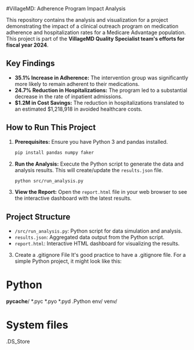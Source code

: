 #VillageMD: Adherence Program Impact Analysis

This repository contains the analysis and visualization for a project demonstrating the impact of a clinical outreach program on medication adherence and hospitalization rates for a Medicare Advantage population. This project is part of the **VillageMD Quality Specialist team's efforts for fiscal year 2024**.

## Key Findings

-   **35.1% Increase in Adherence:** The intervention group was significantly more likely to remain adherent to their medications.
-   **24.7% Reduction in Hospitalizations:** The program led to a substantial decrease in the rate of inpatient admissions.
-   **$1.2M in Cost Savings:** The reduction in hospitalizations translated to an estimated $1,218,918 in avoided healthcare costs.

## How to Run This Project

1.  **Prerequisites:** Ensure you have Python 3 and pandas installed.
    ```bash
    pip install pandas numpy faker
    ```
2.  **Run the Analysis:** Execute the Python script to generate the data and analysis results. This will create/update the `results.json` file.
    ```bash
    python src/run_analysis.py
    ```
3.  **View the Report:** Open the `report.html` file in your web browser to see the interactive dashboard with the latest results.

## Project Structure

-   `/src/run_analysis.py`: Python script for data simulation and analysis.
-   `results.json`: Aggregated data output from the Python script.
-   `report.html`: Interactive HTML dashboard for visualizing the results.

3. Create a .gitignore File
It's good practice to have a .gitignore file. For a simple Python project, it might look like this:

# Python
__pycache__/
*.pyc
*.pyo
*.pyd
.Python
env/
venv/

# System files
.DS_Store
